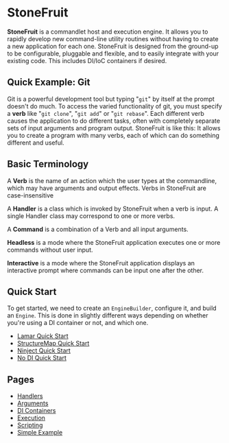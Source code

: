 # StoneFruit

**StoneFruit** is a commandlet host and execution engine. It allows you to rapidly develop new command-line utility routines without having to create a new application for each one. StoneFruit is designed from the ground-up to be configurable, pluggable and flexible, and to easily integrate with your existing code. This includes DI/IoC containers if desired.

## Quick Example: Git

Git is a powerful development tool but typing "`git`" by itself at the prompt doesn't do much. To access the varied functionality of git, you must specify a **verb** like "`git clone`", "`git add`" or "`git rebase`". Each different verb causes the application to do different tasks, often with completely separate sets of input arguments and program output. StoneFruit is like this: It allows you to create a program with many verbs, each of which can do something different and useful.

## Basic Terminology

A **Verb** is the name of an action which the user types at the commandline, which may have arguments and output effects. Verbs in StoneFruit are case-insensitive

A **Handler** is a class which is invoked by StoneFruit when a verb is input. A single Handler class may correspond to one or more verbs.

A **Command** is a combination of a Verb and all input arguments.

**Headless** is a mode where the StoneFruit application executes one or more commands without user input.

**Interactive** is a mode where the StoneFruit application displays an interactive prompt where commands can be input one after the other.

## Quick Start

To get started, we need to create an `EngineBuilder`, configure it, and build an `Engine`. This is done in slightly different ways depending on whether you're using a DI container or not, and which one.

* [Lamar Quick Start](start_lamar.md)
* [StructureMap Quick Start](start_structuremap.md)
* [Ninject Quick Start](start_ninject.md)
* [No DI Quick Start](start_basic.md)

## Pages

* [Handlers](handlers.md)
* [Arguments](arguments.md)
* [DI Containers](containers.md)
* [Execution](execution.md)
* [Scripting](scripting.md)
* [Simple Example](example1.md)
